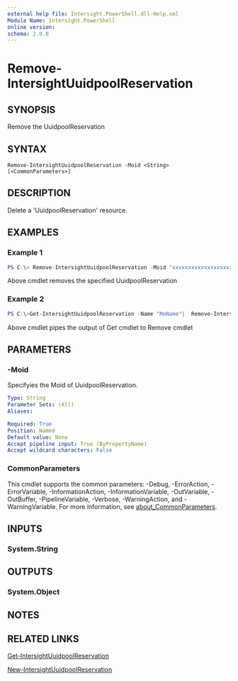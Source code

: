 ```yaml
---
external help file: Intersight.PowerShell.dll-Help.xml
Module Name: Intersight.PowerShell
online version:
schema: 2.0.0
---
```


# Remove-IntersightUuidpoolReservation

## SYNOPSIS
Remove the UuidpoolReservation

## SYNTAX

```
Remove-IntersightUuidpoolReservation -Moid <String> [<CommonParameters>]
```

## DESCRIPTION
Delete a &apos;UuidpoolReservation&apos; resource.

## EXAMPLES

### Example 1
```powershell
PS C:\> Remove-IntersightUuidpoolReservation -Moid "xxxxxxxxxxxxxxxxxxxxxxxxxxx"
```
Above cmdlet removes the specified UuidpoolReservation 

### Example 2
```powershell
PS C:\>Get-IntersightUuidpoolReservation -Name "MoName"|  Remove-IntersightUuidpoolReservation
```
Above cmdlet pipes the output of Get cmdlet to Remove cmdlet

## PARAMETERS

### -Moid
Specifyies the Moid of UuidpoolReservation.

```yaml
Type: String
Parameter Sets: (All)
Aliases:

Required: True
Position: Named
Default value: None
Accept pipeline input: True (ByPropertyName)
Accept wildcard characters: False
```

### CommonParameters
This cmdlet supports the common parameters: -Debug, -ErrorAction, -ErrorVariable, -InformationAction, -InformationVariable, -OutVariable, -OutBuffer, -PipelineVariable, -Verbose, -WarningAction, and -WarningVariable. For more information, see [about_CommonParameters](http://go.microsoft.com/fwlink/?LinkID=113216).

## INPUTS

### System.String

## OUTPUTS

### System.Object
## NOTES

## RELATED LINKS

[Get-IntersightUuidpoolReservation](./Get-IntersightUuidpoolReservation.md)

[New-IntersightUuidpoolReservation](./New-IntersightUuidpoolReservation.md)

